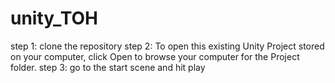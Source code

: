 # unity_TOH
step 1: clone the repository
step 2: To open this existing Unity Project stored on your computer, click Open to browse your computer for the Project folder.
step 3: go to the start scene and hit play

